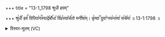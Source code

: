+++
title = "13-1_1798 श्रुधी हवम्"

+++
श्रु꣣धी꣡ हवं꣢꣯ विपिपा꣣न꣢꣫स्याद्रे꣣र्बो꣢धा꣣ वि꣢प्र꣣स्या꣡र्च꣢तो मनी꣣षा꣢म्। कृ꣣ष्वा꣢꣫ दुवा꣣ꣳस्य꣡न्त꣢मा꣣ स꣢चे꣣मा꣢ ॥ 13-1:1798 ॥

<details><summary>विस्वर-मूलम् (VC)</summary>

श्रुधी हवं विपिपानस्याद्रेर्बोधा विप्रस्यार्चतो मनीषाम् । कृष्वा दुवाꣳस्यन्तमा सचेमा ॥१७९८॥
</details>